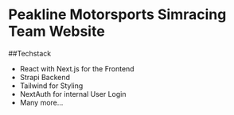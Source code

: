 # Peakline Motorsports Simracing Team Website

##Techstack

- React with Next.js for the Frontend
- Strapi Backend
- Tailwind for Styling
- NextAuth for internal User Login
- Many more...

